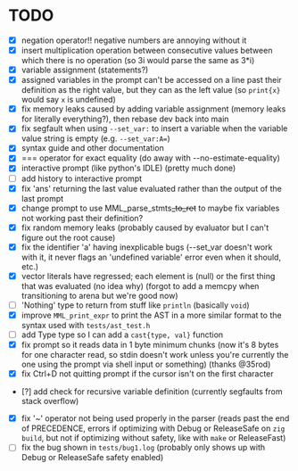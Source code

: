 # TODO
- [x] negation operator!! negative numbers are annoying without it <br />
- [x] insert multiplication operation between consecutive values between which there is no operation (so 3i would parse the same as 3*i) <br />
- [x] variable assignment (statements?) <br />
- [x] assigned variables in the prompt can't be accessed on a line past their definition as the right value, but they can as the left value (so `print{x}` would say `x` is undefined) <br />
- [x] fix memory leaks caused by adding variable assignment (memory leaks for literally everything?), then rebase dev back into main <br />
- [x] fix segfault when using `--set_var:` to insert a variable when the variable value string is empty (e.g. `--set_var:A=`) <br />
- [x] syntax guide and other documentation <br />
- [x] === operator for exact equality (do away with --no-estimate-equality) <br />
- [x] interactive prompt (like python's IDLE) (pretty much done) <br />
- [ ] add history to interactive prompt <br />
- [x] fix 'ans' returning the last value evaluated rather than the output of the last prompt <br />
- [x] change prompt to use MML_parse_stmts~~_to_ret~~ to maybe fix variables not working past their definition? <br />
- [x] fix random memory leaks (probably caused by evaluator but I can't figure out the root cause) <br />
- [x] fix the identifier 'a' having inexplicable bugs (--set_var doesn't work with it, it never flags an 'undefined variable' error even when it should, etc.) <br />
- [x] vector literals have regressed; each element is (null) or the first thing that was evaluated (no idea why) (forgot to add a memcpy when transitioning to arena but we're good now) <br />
- [ ] 'Nothing' type to return from stuff like `println` (basically `void`) <br />
- [x] improve `MML_print_expr` to print the AST in a more similar format to the syntax used with `tests/ast_test.h` <br />
- [ ] add Type type so I can add a `cast{type, val}` function <br />
- [x] fix prompt so it reads data in 1 byte minimum chunks (now it's 8 bytes for one character read,
      so stdin doesn't work unless you're currently the one using the prompt via shell input or something) (thanks @35rod) <br />
- [x] fix Ctrl+D not quitting prompt if the cursor isn't on the first character <br />
- [?] add check for recursive variable definition (currently segfaults from stack overflow) <br />
- [x] fix '~' operator not being used properly in the parser (reads past the end of PRECEDENCE, errors if optimizing with Debug or ReleaseSafe on `zig build`, but not if optimizing without safety, like with `make` or ReleaseFast) <br />
- [ ] fix the bug shown in `tests/bug1.log` (probably only shows up with Debug or ReleaseSafe safety enabled)
